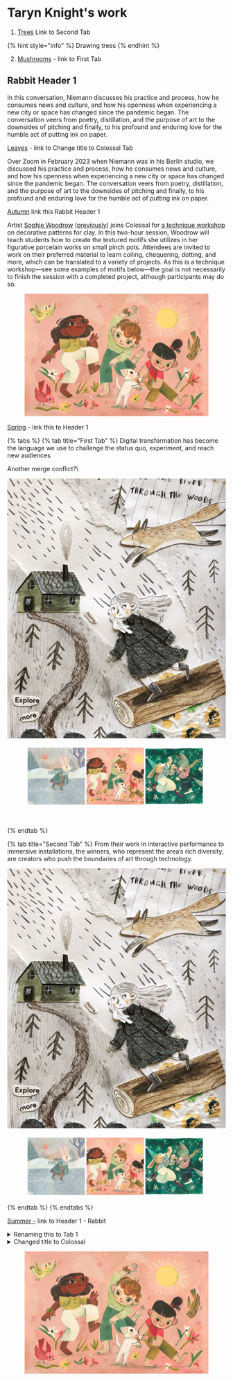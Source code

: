 # Taryn Knight's work

1. [Trees](taryn-knights-work.md#second-tab) Link to Second Tab

{% hint style="info" %}
Drawing trees
{% endhint %}

2. [Mushrooms](taryn-knights-work.md#first-tab) - link to First Tab

## Rabbit Header 1

In this conversation, Niemann discusses his practice and process, how he consumes news and culture, and how his openness when experiencing a new city or space has changed since the pandemic began. The conversation veers from poetry, distillation, and the purpose of art to the downsides of pitching and finally, to his profound and enduring love for the humble act of putting ink on paper.

[Leaves](taryn-knights-work.md#changed-title-to-colossal) - link to Change title to Colossal Tab

Over Zoom in February 2023 when Niemann was in his Berlin studio, we discussed his practice and process, how he consumes news and culture, and how his openness when experiencing a new city or space has changed since the pandemic began. The conversation veers from poetry, distillation, and the purpose of art to the downsides of pitching and finally, to his profound and enduring love for the humble act of putting ink on paper.

[Autumn](taryn-knights-work.md#rabbit-header-1) link this Rabbit Header 1

Artist [Sophie Woodrow](https://sophiewoodrow.co.uk/) ([previously](https://www.thisiscolossal.com/tags/sophie-woodrow/)) joins Colossal for [a technique workshop](https://colossal.shop/collections/workshops/products/a-colossal-workshop-decorative-clay-techniques-with-sophie-woodrow) on decorative patterns for clay. In this two-hour session, Woodrow will teach students how to create the textured motifs she utilizes in her figurative porcelain works on small pinch pots. Attendees are invited to work on their preferred material to learn coiling, chequering, dotting, and more, which can be translated to a variety of projects. As this is a technique workshop—see some examples of motifs below—the goal is not necessarily to finish the session with a completed project, although participants may do so.

<figure><img src=".gitbook/assets/TheSpringDance_WS.jpeg" alt=""><figcaption></figcaption></figure>

[Spring](taryn-knights-work.md#rabbit-header-1) - link this to Header 1

{% tabs %}
{% tab title="First Tab" %}
Digital transformation has become the language we use to challenge the status quo, experiment, and reach new audiences

Another merge conflict?\


![](<.gitbook/assets/CleanShot 2023-02-28 at 17.12.36@2x (1).png>)

<figure><img src=".gitbook/assets/CleanShot 2023-01-25 at 19.27.15@2x.png" alt=""><figcaption><p><br></p></figcaption></figure>
{% endtab %}

{% tab title="Second Tab" %}
From their work in interactive performance to immersive installations, the winners, who represent the area’s rich diversity, are creators who push the boundaries of art through technology.

![](<.gitbook/assets/CleanShot 2023-02-28 at 17.12.36@2x.png>)

<figure><img src=".gitbook/assets/CleanShot 2023-01-25 at 19.27.15@2x.png" alt=""><figcaption></figcaption></figure>
{% endtab %}
{% endtabs %}

[Summer](taryn-knights-work.md#rabbit)[ -](taryn-knights-work.md#rabbit-header-1)  link to Header 1 - Rabbit

<details>

<summary>Renaming this to Tab 1</summary>



## Hello!

wsdckjwedns

shbckwedjsn



dbwhjsdbzjx

Digital transformation has become the language we use to challenge the status quo, experiment, and reach new audiences. For artists and art organizations, it’s the next frontier. That’s why [Knight Foundation](https://kng.ht/3SeZGxe) awarded a total of $500,000 to winners of the Knight New Work challenge. It’s an effort to accelerate the integration of technology with the arts to offer communities greater access and foster meaningful connections between people and place.

</details>

<details>

<summary>Changed title to Colossal</summary>

1. OK
2. Cat
3. Dog

</details>

<figure><img src=".gitbook/assets/TheSpringDance_WS.jpeg" alt=""><figcaption></figcaption></figure>
